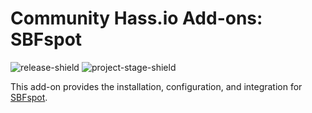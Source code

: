 # Community Hass.io Add-ons: SBFspot

![release-shield] ![project-stage-shield] 

This add-on provides the installation, configuration, and integration for [SBFspot](https://github.com/LauR3y/SBFspot).

[release-shield]: https://img.shields.io/badge/version-0.0.14-blue.svg
[project-stage-shield]: https://img.shields.io/badge/project%20stage-experimental-yellow.svg
